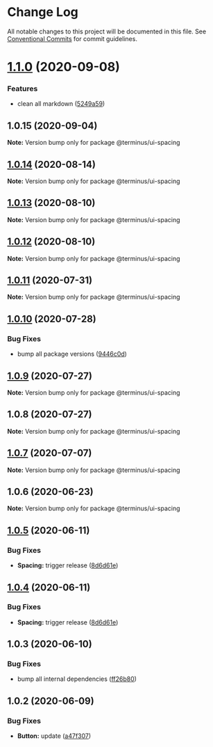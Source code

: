 # Change Log

All notable changes to this project will be documented in this file.
See [Conventional Commits](https://conventionalcommits.org) for commit guidelines.

# [1.1.0](https://github.com/GetTerminus/terminus-oss/compare/@terminus/ui-spacing@1.0.15...@terminus/ui-spacing@1.1.0) (2020-09-08)


### Features

* clean all markdown ([5249a59](https://github.com/GetTerminus/terminus-oss/commit/5249a59486be63b6d9a0be7a801defb9b6adcedc))





## 1.0.15 (2020-09-04)

**Note:** Version bump only for package @terminus/ui-spacing





## [1.0.14](https://github.com/GetTerminus/terminus-oss/compare/@terminus/ui-spacing@1.0.13...@terminus/ui-spacing@1.0.14) (2020-08-14)

**Note:** Version bump only for package @terminus/ui-spacing

## [1.0.13](https://github.com/GetTerminus/terminus-oss/compare/@terminus/ui-spacing@1.0.12...@terminus/ui-spacing@1.0.13) (2020-08-10)

**Note:** Version bump only for package @terminus/ui-spacing

## [1.0.12](https://github.com/GetTerminus/terminus-oss/compare/@terminus/ui-spacing@1.0.11...@terminus/ui-spacing@1.0.12) (2020-08-10)

**Note:** Version bump only for package @terminus/ui-spacing

## [1.0.11](https://github.com/GetTerminus/terminus-oss/compare/@terminus/ui-spacing@1.0.10...@terminus/ui-spacing@1.0.11) (2020-07-31)

**Note:** Version bump only for package @terminus/ui-spacing

## [1.0.10](https://github.com/GetTerminus/terminus-oss/compare/@terminus/ui-spacing@1.0.9...@terminus/ui-spacing@1.0.10) (2020-07-28)

### Bug Fixes

* bump all package versions ([9446c0d](https://github.com/GetTerminus/terminus-oss/commit/9446c0d5cde3bd693cfba7cabbfd2db443a47b00))

## [1.0.9](https://github.com/GetTerminus/terminus-oss/compare/@terminus/ui-spacing@1.0.8...@terminus/ui-spacing@1.0.9) (2020-07-27)

**Note:** Version bump only for package @terminus/ui-spacing

## 1.0.8 (2020-07-27)

**Note:** Version bump only for package @terminus/ui-spacing

## [1.0.7](https://github.com/GetTerminus/terminus-oss/compare/@terminus/ui-spacing@1.0.6...@terminus/ui-spacing@1.0.7) (2020-07-07)

**Note:** Version bump only for package @terminus/ui-spacing

## 1.0.6 (2020-06-23)

**Note:** Version bump only for package @terminus/ui-spacing

## [1.0.5](https://github.com/GetTerminus/terminus-oss/compare/@terminus/ui-spacing@1.0.3...@terminus/ui-spacing@1.0.5) (2020-06-11)

### Bug Fixes

* **Spacing:** trigger release ([8d6d61e](https://github.com/GetTerminus/terminus-oss/commit/8d6d61e3c8e18b688528e60be53200a89ae95037))

## [1.0.4](https://github.com/GetTerminus/terminus-oss/compare/@terminus/ui-spacing@1.0.3...@terminus/ui-spacing@1.0.4) (2020-06-11)

### Bug Fixes

* **Spacing:** trigger release ([8d6d61e](https://github.com/GetTerminus/terminus-oss/commit/8d6d61e3c8e18b688528e60be53200a89ae95037))

## 1.0.3 (2020-06-10)

### Bug Fixes

* bump all internal dependencies ([ff26b80](https://github.com/GetTerminus/terminus-oss/commit/ff26b806bb599401f006996be5b567a378e68ef3))

## 1.0.2 (2020-06-09)

### Bug Fixes

* **Button:** update ([a47f307](https://github.com/GetTerminus/terminus-oss/commit/a47f30757b9216d6ee76788c117e76eacf5289e5))
